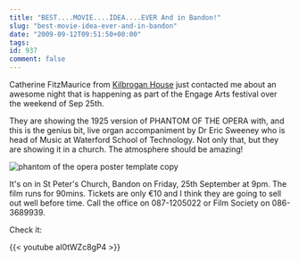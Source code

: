 ```yaml
---
title: "BEST....MOVIE....IDEA....EVER And in Bandon!"
slug: "best-movie-idea-ever-and-in-bandon"
date: "2009-09-12T09:51:50+00:00"
tags:
id: 937
comment: false
---
```


Catherine FitzMaurice from [Kilbrogan House](http://www.kilbrogan.com) just contacted me about an awesome night that is happening as part of the Engage Arts festival over the weekend of Sep 25th.

They are showing the 1925 version of PHANTOM OF THE OPERA with, and this is the genius bit, live organ accompaniment by Dr Eric Sweeney who is head of Music at Waterford School of Technology. Not only that, but they are showing it in a church. The atmosphere should be amazing!

![phantom of the opera poster template copy](https://d1tidq54inel9p.cloudfront.net/wp-content/uploads/2009/09/phantom-of-the-opera-poster-template-copy-209x300.jpg "phantom of the opera poster template copy")

It's on in St Peter's Church, Bandon on  Friday, 25th September at  9pm. The film runs for 90mins. Tickets are only €10 and I think they are going to sell out well before time. Call the office on 087-1205022 or Film Society on 086-3689939.

Check it:

{{< youtube aI0tWZc8gP4 >}}

